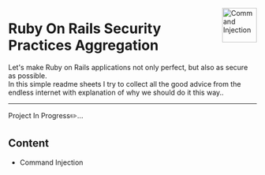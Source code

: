 <a href="command_injection.md"><img width="70" align="right" src="https://user-images.githubusercontent.com/35313265/127748442-24893a16-02f5-4d4f-8d49-73c53e1a50e2.png" title="Command Injection"/></a>

# Ruby On Rails Security Practices Aggregation

Let's make Ruby on Rails applications not only perfect, but also as secure as possible.<br/>
In this simple readme sheets I try to collect all the good advice from the endless internet with explanation of why we should do it this way..<hr/>
Project In Progress✏️...<br/>

## Content
- Command Injection
